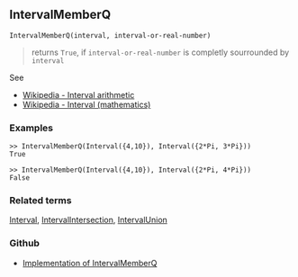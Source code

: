 ## IntervalMemberQ
 
```
IntervalMemberQ(interval, interval-or-real-number)
```

> returns `True`, if `interval-or-real-number` is completly sourrounded by `interval`


See 
* [Wikipedia - Interval arithmetic](https://en.wikipedia.org/wiki/Interval_arithmetic)
* [Wikipedia - Interval (mathematics)](https://en.wikipedia.org/wiki/Interval_(mathematics))

### Examples

```
>> IntervalMemberQ(Interval({4,10}), Interval({2*Pi, 3*Pi})) 
True

>> IntervalMemberQ(Interval({4,10}), Interval({2*Pi, 4*Pi})) 
False
```

### Related terms 
[Interval](Interval.md), [IntervalIntersection](IntervalIntersection.md), [IntervalUnion](IntervalUnion.md) 

### Github

* [Implementation of IntervalMemberQ](https://github.com/axkr/symja_android_library/blob/master/symja_android_library/matheclipse-core/src/main/java/org/matheclipse/core/builtin/IntervalFunctions.java#L135) 
